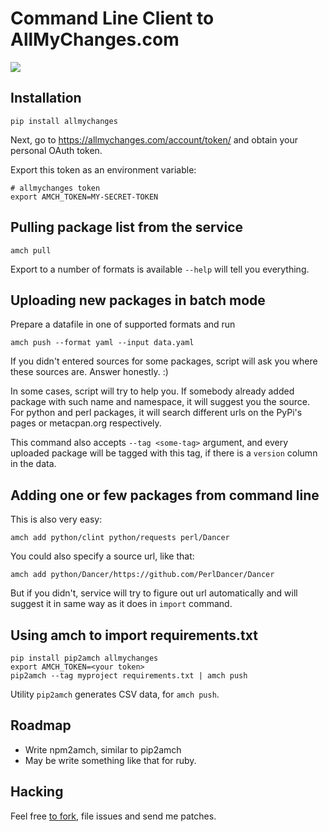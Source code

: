 Command Line Client to AllMyChanges.com
=======================================

[![](https://allmychanges.com/p/python/allmychanges/badge/)](https://allmychanges.com/p/python/allmychanges/)

Installation
------------

    pip install allmychanges

Next, go to <https://allmychanges.com/account/token/> and obtain
your personal OAuth token.

Export this token as an environment variable:

    # allmychanges token
    export AMCH_TOKEN=MY-SECRET-TOKEN

Pulling package list from the service
-------------------------------------

    amch pull

Export to a number of formats is available `--help` will tell you everything.


Uploading new packages in batch mode
---------------------------------

Prepare a datafile in one of supported formats and run

    amch push --format yaml --input data.yaml

If you didn't entered sources for some packages, script
will ask you where these sources are. Answer honestly. :)

In some cases, script will try to help you. If somebody
already added package with such name and namespace, it will
suggest you the source. For python and perl packages, it will
search different urls on the PyPi's pages or metacpan.org
respectively.

This command also accepts `--tag <some-tag>` argument, and
every uploaded package will be tagged with this tag, if there
is a `version` column in the data.


Adding one or few packages from command line
--------------------------------------------

This is also very easy:

    amch add python/clint python/requests perl/Dancer

You could also specify a source url, like that:

    amch add python/Dancer/https://github.com/PerlDancer/Dancer

But if you didn't, service will try to figure out url automatically
and will suggest it in same way as it does in `import` command.

Using amch to import requirements.txt
-------------------------------------

    pip install pip2amch allmychanges
    export AMCH_TOKEN=<your token>
    pip2amch --tag myproject requirements.txt | amch push

Utility `pip2amch` generates CSV data, for `amch push`.

Roadmap
-------

* Write npm2amch, similar to pip2amch
* May be write something like that for ruby.

Hacking
-------

Feel free [to fork](https://github.com/svetlyak40wt/allmychanges), file issues and send me patches.
